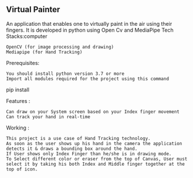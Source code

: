 Virtual Painter
-------------------------

An application that enables one to virtually paint in the air using their fingers. It is developed in python using Open Cv and MediaPipe
Tech Stacks:computer

    OpenCV (for image processing and drawing)
    Mediapipe (for Hand Tracking)

Prerequisites:

    You should install python version 3.7 or more
    Import all modules required for the project using this command

pip install <module name>

Features :

    Can draw on your System screen based on your Index finger movement
    Can track your hand in real-time

Working :

    This project is a use case of Hand Tracking technology.
    As soon as the user shows up his hand in the camera the application detects it & draws a bounding box around the hand.
    If User shows only Index Finger than he/she is in drawing mode.
    To Select different color or eraser from the top of Canvas, User must select it by taking his both Index and Middle finger together at the top of icon.
